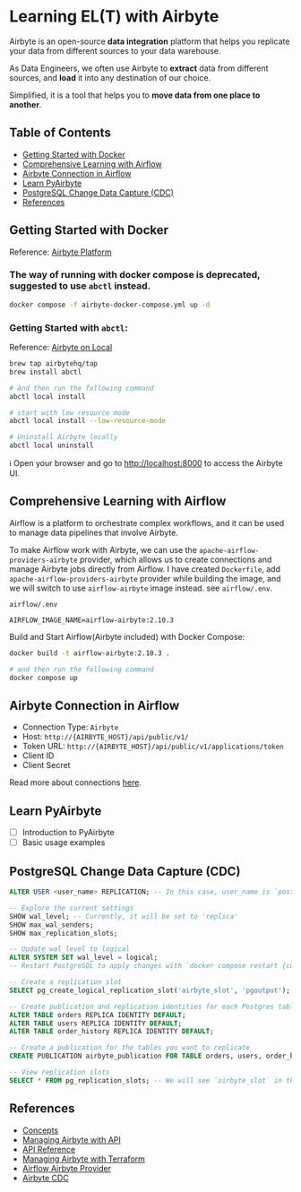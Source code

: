 # Learning EL(T) with Airbyte

Airbyte is an open-source **data integration** platform that helps you replicate your data from different sources to your data warehouse.

As Data Engineers, we often use Airbyte to **extract** data from different sources, and **load** it into any destination of our choice.

Simplified, it is a tool that helps you to **move data from one place to another**.

## Table of Contents
- [Getting Started with Docker](#getting-started-with-docker)
- [Comprehensive Learning with Airflow](#comprehensive-learning-with-airflow)
- [Airbyte Connection in Airflow](#airbyte-connection-in-airflow)
- [Learn PyAirbyte](#learn-pyairbyte)
- [PostgreSQL Change Data Capture (CDC)](#postgresql-change-data-capture-cdc)
- [References](#references)

## Getting Started with Docker

Reference: [Airbyte Platform](https://github.com/airbytehq/airbyte-platform/blob/main/docker-compose.yaml)

### The way of running with docker compose is deprecated, suggested to use `abctl` instead.
```bash
docker compose -f airbyte-docker-compose.yml up -d
```

### Getting Started with `abctl`:

Reference: [Airbyte on Local](https://docs.airbyte.com/platform/using-airbyte/getting-started/oss-quickstart#install-abctl-manually-mac-linux-windows)

```bash
brew tap airbytehq/tap
brew install abctl

# And then run the following command
abctl local install

# start with low resource mode
abctl local install --low-resource-mode

# Uninstall Airbyte locally
abctl local uninstall
```
ℹ️ Open your browser and go to [http://localhost:8000](http://localhost:8000) to access the Airbyte UI.

## Comprehensive Learning with Airflow

Airflow is a platform to orchestrate complex workflows, and it can be used to manage data pipelines that involve Airbyte.

To make Airflow work with Airbyte, we can use the `apache-airflow-providers-airbyte` provider, which allows us to create connections and manage Airbyte jobs directly from Airflow. I have created `Dockerfile`, add `apache-airflow-providers-airbyte` provider while building the image, and we will switch to use `airflow-airbyte` image instead. see `airflow/.env`.

`airflow/.env`
```
AIRFLOW_IMAGE_NAME=airflow-airbyte:2.10.3
```

Build and Start Airflow(Airbyte included) with Docker Compose:
```bash
docker build -t airflow-airbyte:2.10.3 .

# and then run the following command
docker compose up
```

## Airbyte Connection in Airflow
- Connection Type: `Airbyte`
- Host: `http://{AIRBYTE_HOST}/api/public/v1/`
- Token URL: `http://{AIRBYTE_HOST}/api/public/v1/applications/token`
- Client ID
- Client Secret

Read more about connections [here](https://airflow.apache.org/docs/apache-airflow-providers-airbyte/stable/connections.html).

## Learn PyAirbyte

- [ ] Introduction to PyAirbyte
- [ ] Basic usage examples

## PostgreSQL Change Data Capture (CDC)

```sql
ALTER USER <user_name> REPLICATION; -- In this case, user_name is `postgres`

-- Explore the current settings
SHOW wal_level; -- Currently, it will be set to 'replica'
SHOW max_wal_senders;
SHOW max_replication_slots;

-- Update wal_level to logical
ALTER SYSTEM SET wal_level = logical;
-- Restart PostgreSQL to apply changes with `docker compose restart {container_name}`

-- Create a replication slot
SELECT pg_create_logical_replication_slot('airbyte_slot', 'pgoutput');

-- Create publication and replication identities for each Postgres table
ALTER TABLE orders REPLICA IDENTITY DEFAULT;
ALTER TABLE users REPLICA IDENTITY DEFAULT;
ALTER TABLE order_history REPLICA IDENTITY DEFAULT;

-- Create a publication for the tables you want to replicate
CREATE PUBLICATION airbyte_publication FOR TABLE orders, users, order_history;

-- View replication slots
SELECT * FROM pg_replication_slots; -- We will see `airbyte_slot` in the output
```

## References
- [Concepts](https://docs.airbyte.com/platform/using-airbyte/core-concepts/)
- [Managing Airbyte with API](https://docs.airbyte.com/platform/using-airbyte/configuring-api-access)
- [API Reference](https://reference.airbyte.com/reference/getting-started)
- [Managing Airbyte with Terraform](https://docs.airbyte.com/platform/terraform-documentation)
- [Airflow Airbyte Provider](https://airflow.apache.org/docs/apache-airflow-providers-airbyte/stable/connections.html)
- [Airbyte CDC](https://docs.airbyte.com/platform/understanding-airbyte/cdc)
